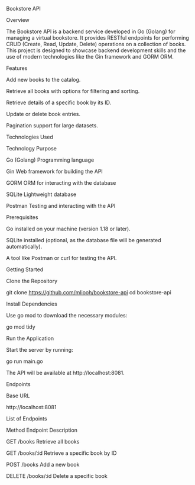 Bookstore API

Overview

The Bookstore API is a backend service developed in Go (Golang) for managing a virtual bookstore. It provides RESTful endpoints for performing CRUD (Create, Read, Update, Delete) operations on a collection of books. This project is designed to showcase backend development skills and the use of modern technologies like the Gin framework and GORM ORM.


Features

  Add new books to the catalog.

  Retrieve all books with options for filtering and sorting.

  Retrieve details of a specific book by its ID.

  Update or delete book entries.

  Pagination support for large datasets.
  

Technologies Used

Technology                      Purpose

Go (Golang)                     Programming language

Gin                             Web framework for building the API

GORM                            ORM for interacting with the database

SQLite                          Lightweight database

Postman                         Testing and interacting with the API


Prerequisites

Go installed on your machine (version 1.18 or later).

SQLite installed (optional, as the database file will be generated automatically).

A tool like Postman or curl for testing the API.


Getting Started

Clone the Repository

git clone https://github.com/mliooh/bookstore-api
cd bookstore-api

Install Dependencies

Use go mod to download the necessary modules:

go mod tidy

Run the Application

Start the server by running:

go run main.go

The API will be available at http://localhost:8081.

Endpoints

Base URL

http://localhost:8081

List of Endpoints

Method              Endpoint              Description

GET                 /books                Retrieve all books

GET                 /books/:id            Retrieve a specific book by ID

POST                /books                Add a new book

DELETE              /books/:id            Delete a specific book



